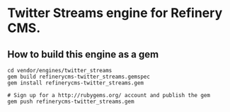 # Twitter Streams engine for Refinery CMS.

## How to build this engine as a gem

    cd vendor/engines/twitter_streams
    gem build refinerycms-twitter_streams.gemspec
    gem install refinerycms-twitter_streams.gem
    
    # Sign up for a http://rubygems.org/ account and publish the gem
    gem push refinerycms-twitter_streams.gem